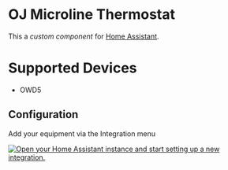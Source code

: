 # OJ Microline Thermostat
This a *custom component* for [Home Assistant](https://www.home-assistant.io/).

# Supported Devices
- OWD5

## Configuration
Add your equipment via the Integration menu

[![Open your Home Assistant instance and start setting up a new integration.](https://my.home-assistant.io/badges/config_flow_start.svg)](https://my.home-assistant.io/redirect/config_flow_start/?domain=ojmicroline_thermostat)
